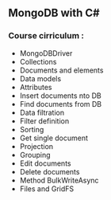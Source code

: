 ## MongoDB with C#

### Course cirriculum :

- MongoDBDriver
- Collections
- Documents and elements
- Data models
- Attributes
- Insert documents nto DB
- Find documents from DB
- Data filtration
- Filter definition
- Sorting
- Get single document
- Projection
- Grouping
- Edit documents
- Delete documents
- Method BulkWriteAsync
- Files and GridFS
